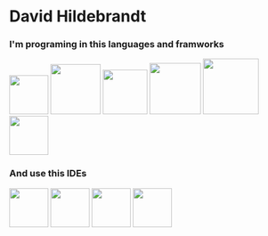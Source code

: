 # David Hildebrandt

### I'm programing in this languages and framworks

<img width="70px" height="70px" src="https://escoladigital-production-storage.s3.amazonaws.com/uploads/images/original/20201103113533.png"></img>
<img with="120px" height="90px" float="left" src="https://marcas-logos.net/wp-content/uploads/2020/11/MySQL-logo.png"></img>
<img with="80px" height="80px" src="https://upload.wikimedia.org/wikipedia/commons/thumb/1/10/CSS3_and_HTML5_logos_and_wordmarks.svg/1280px-CSS3_and_HTML5_logos_and_wordmarks.svg.png"></img>
<img with="92px" height="92px" src="https://seeklogo.com/images/F/flask-logo-44C507ABB7-seeklogo.com.png"></img>
<img with="100px" height="100px" src="https://logospng.org/download/java/logo-java-256.png"></img>
<img with="70px" height="70px" src="https://git-scm.com/images/logos/downloads/Git-Icon-1788C.png"><img>

### And use this IDEs

<img with="70px" height="70px" src="https://cdn.worldvectorlogo.com/logos/visual-studio-code-1.svg"></img>
<img with="70px" height="70px" src="http://www.macupdate.com/images/icons256/11662.png"></img>
<img with="70px" height="70px" src="https://res.cloudinary.com/practicaldev/image/fetch/s--leRXbveB--/c_limit%2Cf_auto%2Cfl_progressive%2Cq_auto%2Cw_880/https://thepracticaldev.s3.amazonaws.com/i/e8mbu9fj74hjntyt8lhh.png"></img>
<img with="70px" height="70px" src="https://1000logos.net/wp-content/uploads/2018/11/GitHub-logo.png"></img>



<!--<img with="60px" height="60px" src=""></img>
